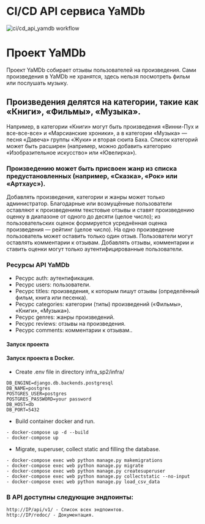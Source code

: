 # CI/CD API сервиса YaMDb
![ci/cd_api_yamdb workflow](https://github.com/methodologyCode/yamdb_final/actions/workflows/yamdb_workflow.yml/badge.svg)

# Проект YaMDb
Проект YaMDb собирает отзывы пользователей на произведения.
Сами произведения в YaMDb не хранятся, здесь нельзя посмотреть фильм или послушать музыку.
## Произведения делятся на категории, такие как «Книги», «Фильмы», «Музыка».
Например, в категории «Книги» могут быть произведения «Винни-Пух и все-все-все» и «Марсианские хроники», а в категории «Музыка» — песня «Давеча» группы «Жуки» и вторая сюита Баха. Список категорий может быть расширен (например, можно добавить категорию «Изобразительное искусство» или «Ювелирка»).
### Произведению может быть присвоен жанр из списка предустановленных (например, «Сказка», «Рок» или «Артхаус»).
Добавлять произведения, категории и жанры может только администратор.
Благодарные или возмущённые пользователи оставляют к произведениям текстовые отзывы и ставят произведению оценку в диапазоне от одного до десяти (целое число); из пользовательских оценок формируется усреднённая оценка произведения — рейтинг (целое число). На одно произведение пользователь может оставить только один отзыв.
Пользователи могут оставлять комментарии к отзывам.
Добавлять отзывы, комментарии и ставить оценки могут только аутентифицированные пользователи.

### Ресурсы API YaMDb
- Ресурс auth: аутентификация.
- Ресурс users: пользователи.
- Ресурс titles: произведения, к которым пишут отзывы (определённый фильм, книга или песенка).
- Ресурс categories: категории (типы) произведений («Фильмы», «Книги», «Музыка»).
- Ресурс genres: жанры произведений.
- Ресурс reviews: отзывы на произведения.
- Ресурс comments: комментарии к отзывам..


#### Запуск проекта

#### Запуск проекта в Docker.

- Create .env file in directory infra_sp2/infra/

```
DB_ENGINE=django.db.backends.postgresql
DB_NAME=postgres
POSTGRES_USER=postgres
POSTGRES_PASSWORD=your password
DB_HOST=db
DB_PORT=5432
```

- Build container docker and run.

```
- docker-compose up -d --build
- docker-compose up
```

- Migrate, superuser, collect static and filling the database.

```
- docker-compose exec web python manage.py makemigrations
- docker-compose exec web python manage.py migrate
- docker-compose exec web python manage.py createsuperuser
- docker-compose exec web python manage.py collectstatic --no-input
- docker-compose exec web python manage.py load_csv_data
```

### В API доступны следующие эндпоинты:

```
http://IP/api/v1/ - Список всех эндпоинтов.
http://IP/redoc/ - Документация.
```
